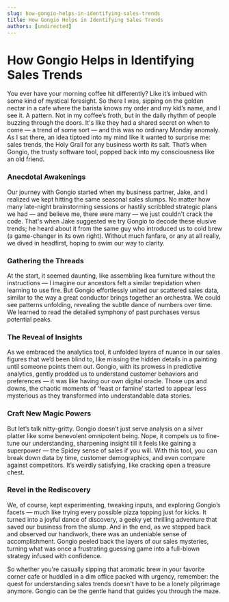 ```yaml
---
slug: how-gongio-helps-in-identifying-sales-trends
title: How Gongio Helps in Identifying Sales Trends
authors: [undirected]
---
```


# How Gongio Helps in Identifying Sales Trends

You ever have your morning coffee hit differently? Like it’s imbued with some kind of mystical foresight. So there I was, sipping on the golden nectar in a cafe where the barista knows my order and my kid’s name, and I see it. A pattern. Not in my coffee’s froth, but in the daily rhythm of people buzzing through the doors. It's like they had a shared secret on when to come — a trend of some sort — and this was no ordinary Monday anomaly. As I sat there, an idea tiptoed into my mind like it wanted to surprise me: sales trends, the Holy Grail for any business worth its salt. That’s when Gongio, the trusty software tool, popped back into my consciousness like an old friend.

### Anecdotal Awakenings

Our journey with Gongio started when my business partner, Jake, and I realized we kept hitting the same seasonal sales slumps. No matter how many late-night brainstorming sessions or hastily scribbled strategic plans we had — and believe me, there were many — we just couldn't crack the code. That's when Jake suggested we try Gongio to decode these elusive trends; he heard about it from the same guy who introduced us to cold brew (a game-changer in its own right). Without much fanfare, or any at all really, we dived in headfirst, hoping to swim our way to clarity.

### Gathering the Threads

At the start, it seemed daunting, like assembling Ikea furniture without the instructions — I imagine our ancestors felt a similar trepidation when learning to use fire. But Gongio effortlessly united our scattered sales data, similar to the way a great conductor brings together an orchestra. We could see patterns unfolding, revealing the subtle dance of numbers over time. We learned to read the detailed symphony of past purchases versus potential peaks.

### The Reveal of Insights

As we embraced the analytics tool, it unfolded layers of nuance in our sales figures that we’d been blind to, like missing the hidden details in a painting until someone points them out. Gongio, with its prowess in predictive analytics, gently prodded us to understand customer behaviors and preferences — it was like having our own digital oracle. Those ups and downs, the chaotic moments of ‘feast or famine’ started to appear less mysterious as they transformed into understandable data stories.

### Craft New Magic Powers

But let’s talk nitty-gritty. Gongio doesn’t just serve analysis on a silver platter like some benevolent omnipotent being. Nope, it compels us to fine-tune our understanding, sharpening insight till it feels like gaining a superpower — the Spidey sense of sales if you will. With this tool, you can break down data by time, customer demographics, and even compare against competitors. It’s weirdly satisfying, like cracking open a treasure chest.

### Revel in the Rediscovery

We, of course, kept experimenting, tweaking inputs, and exploring Gongio’s facets — much like trying every possible pizza topping just for kicks. It turned into a joyful dance of discovery, a geeky yet thrilling adventure that saved our business from the slump. And in the end, as we stepped back and observed our handiwork, there was an undeniable sense of accomplishment. Gongio peeled back the layers of our sales mysteries, turning what was once a frustrating guessing game into a full-blown strategy infused with confidence.

So whether you're casually sipping that aromatic brew in your favorite corner cafe or huddled in a dim office packed with urgency, remember: the quest for understanding sales trends doesn't have to be a lonely pilgrimage anymore. Gongio can be the gentle hand that guides you through the maze.